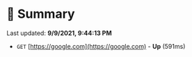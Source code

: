 # 📖 Summary
Last updated: **9/9/2021, 9:44:13 PM**

- `GET` [https://google.com](https://google.com) - **Up** (591ms)
